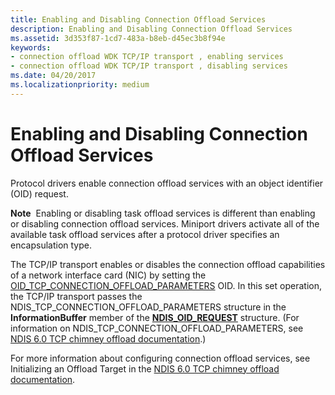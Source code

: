 ```yaml
---
title: Enabling and Disabling Connection Offload Services
description: Enabling and Disabling Connection Offload Services
ms.assetid: 3d353f87-1cd7-483a-b8eb-d45ec3b8f94e
keywords:
- connection offload WDK TCP/IP transport , enabling services
- connection offload WDK TCP/IP transport , disabling services
ms.date: 04/20/2017
ms.localizationpriority: medium
---
```


# Enabling and Disabling Connection Offload Services





Protocol drivers enable connection offload services with an object identifier (OID) request.

**Note**  Enabling or disabling task offload services is different than enabling or disabling connection offload services. Miniport drivers activate all of the available task offload services after a protocol driver specifies an encapsulation type.

 

The TCP/IP transport enables or disables the connection offload capabilities of a network interface card (NIC) by setting the [OID\_TCP\_CONNECTION\_OFFLOAD\_PARAMETERS](./oid-tcp-connection-offload-parameters.md) OID. In this set operation, the TCP/IP transport passes the NDIS\_TCP\_CONNECTION\_OFFLOAD\_PARAMETERS structure in the **InformationBuffer** member of the [**NDIS\_OID\_REQUEST**](/windows-hardware/drivers/ddi/ndis/ns-ndis-_ndis_oid_request) structure. (For information on NDIS\_TCP\_CONNECTION\_OFFLOAD\_PARAMETERS, see [NDIS 6.0 TCP chimney offload documentation](full-tcp-offload.md).)

For more information about configuring connection offload services, see Initializing an Offload Target in the [NDIS 6.0 TCP chimney offload documentation](full-tcp-offload.md).

 

